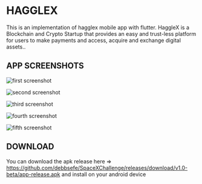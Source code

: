 # HAGGLEX

This is an implementation of hagglex mobile app with flutter. HaggleX is a Blockchain and Crypto Startup that provides an easy and trust-less platform for users to make payments and access, acquire and exchange digital assets..

## APP SCREENSHOTS

![first screenshot](https://github.com/debbsefe/SpaceXChallenge/blob/media/1.jpeg?raw=true)

![second screenshot](https://github.com/debbsefe/SpaceXChallenge/blob/media/2.jpeg?raw=true)

![third screenshot](https://github.com/debbsefe/SpaceXChallenge/blob/media/3.jpeg?raw=true)

![fourth screenshot](https://github.com/debbsefe/SpaceXChallenge/blob/media/4.jpeg?raw=true)

![fifth screenshot](https://github.com/debbsefe/SpaceXChallenge/blob/media/5.jpeg?raw=true)

## DOWNLOAD

You can download the apk release here => https://github.com/debbsefe/SpaceXChallenge/releases/download/v1.0-beta/app-release.apk and install on your android device
